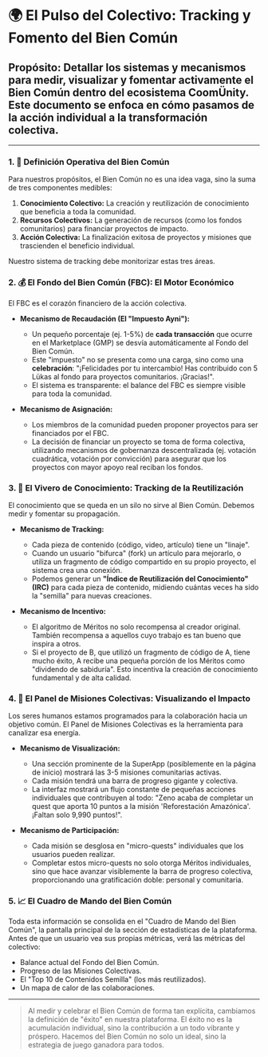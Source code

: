 # 🌍 El Pulso del Colectivo: Tracking y Fomento del Bien Común

## **Propósito:** Detallar los sistemas y mecanismos para medir, visualizar y fomentar activamente el Bien Común dentro del ecosistema CoomÜnity. Este documento se enfoca en cómo pasamos de la acción individual a la transformación colectiva.

---

### **1. 📜 Definición Operativa del Bien Común**

Para nuestros propósitos, el Bien Común no es una idea vaga, sino la suma de tres componentes medibles:

1.  **Conocimiento Colectivo:** La creación y reutilización de conocimiento que beneficia a toda la comunidad.
2.  **Recursos Colectivos:** La generación de recursos (como los fondos comunitarios) para financiar proyectos de impacto.
3.  **Acción Colectiva:** La finalización exitosa de proyectos y misiones que trascienden el beneficio individual.

Nuestro sistema de tracking debe monitorizar estas tres áreas.

### **2. 💰 El Fondo del Bien Común (FBC): El Motor Económico**

El FBC es el corazón financiero de la acción colectiva.

-   **Mecanismo de Recaudación (El "Impuesto Ayni"):**
    -   Un pequeño porcentaje (ej. 1-5%) de **cada transacción** que ocurre en el Marketplace (GMP) se desvía automáticamente al Fondo del Bien Común.
    -   Este "impuesto" no se presenta como una carga, sino como una **celebración**: "¡Felicidades por tu intercambio! Has contribuido con 5 Lükas al fondo para proyectos comunitarios. ¡Gracias!".
    -   El sistema es transparente: el balance del FBC es siempre visible para toda la comunidad.

-   **Mecanismo de Asignación:**
    -   Los miembros de la comunidad pueden proponer proyectos para ser financiados por el FBC.
    -   La decisión de financiar un proyecto se toma de forma colectiva, utilizando mecanismos de gobernanza descentralizada (ej. votación cuadrática, votación por convicción) para asegurar que los proyectos con mayor apoyo real reciban los fondos.

### **3. 🌱 El Vivero de Conocimiento: Tracking de la Reutilización**

El conocimiento que se queda en un silo no sirve al Bien Común. Debemos medir y fomentar su propagación.

-   **Mecanismo de Tracking:**
    -   Cada pieza de contenido (código, video, artículo) tiene un "linaje".
    -   Cuando un usuario "bifurca" (fork) un artículo para mejorarlo, o utiliza un fragmento de código compartido en su propio proyecto, el sistema crea una conexión.
    -   Podemos generar un **"Índice de Reutilización del Conocimiento" (IRC)** para cada pieza de contenido, midiendo cuántas veces ha sido la "semilla" para nuevas creaciones.

-   **Mecanismo de Incentivo:**
    -   El algoritmo de Méritos no solo recompensa al creador original. También recompensa a aquellos cuyo trabajo es tan bueno que inspira a otros.
    -   Si el proyecto de B, que utilizó un fragmento de código de A, tiene mucho éxito, A recibe una pequeña porción de los Méritos como "dividendo de sabiduría". Esto incentiva la creación de conocimiento fundamental y de alta calidad.

### **4. 🎯 El Panel de Misiones Colectivas: Visualizando el Impacto**

Los seres humanos estamos programados para la colaboración hacia un objetivo común. El Panel de Misiones Colectivas es la herramienta para canalizar esa energía.

-   **Mecanismo de Visualización:**
    -   Una sección prominente de la SuperApp (posiblemente en la página de inicio) mostrará las 3-5 misiones comunitarias activas.
    -   Cada misión tendrá una barra de progreso gigante y colectiva.
    -   La interfaz mostrará un flujo constante de pequeñas acciones individuales que contribuyen al todo: "Zeno acaba de completar un quest que aporta 10 puntos a la misión 'Reforestación Amazónica'. ¡Faltan solo 9,990 puntos!".

-   **Mecanismo de Participación:**
    -   Cada misión se desglosa en "micro-quests" individuales que los usuarios pueden realizar.
    -   Completar estos micro-quests no solo otorga Méritos individuales, sino que hace avanzar visiblemente la barra de progreso colectiva, proporcionando una gratificación doble: personal y comunitaria.

### **5. 📈 El Cuadro de Mando del Bien Común**

Toda esta información se consolida en el "Cuadro de Mando del Bien Común", la pantalla principal de la sección de estadísticas de la plataforma. Antes de que un usuario vea sus propias métricas, verá las métricas del colectivo:

-   Balance actual del Fondo del Bien Común.
-   Progreso de las Misiones Colectivas.
-   El "Top 10 de Contenidos Semilla" (los más reutilizados).
-   Un mapa de calor de las colaboraciones.

---

> Al medir y celebrar el Bien Común de forma tan explícita, cambiamos la definición de "éxito" en nuestra plataforma. El éxito no es la acumulación individual, sino la contribución a un todo vibrante y próspero. Hacemos del Bien Común no solo un ideal, sino la estrategia de juego ganadora para todos. 

